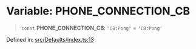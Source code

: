 # Variable: PHONE\_CONNECTION\_CB

> `const` **PHONE\_CONNECTION\_CB**: `"CB:Pong"` = `'CB:Pong'`

Defined in: [src/Defaults/index.ts:13](https://github.com/Fokusdotid/bail/blob/fcd0cec6f26de1fb545eb2e03fa5c63fbad99d3d/src/Defaults/index.ts#L13)
